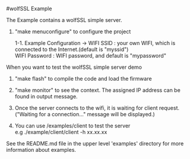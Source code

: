 #wolfSSL Example

The Example contains a wolfSSL simple server.

1. "make menuconfigure" to configure the project

    1-1. Example Configuration ->
           WIFI SSID : your own WIFI, which is connected to the Internet.(default is "myssid")  
           WIFI Password : WIFI password, and default is "mypassword"

When you want to test the wolfSSL simple server demo

1. "make flash" to compile the code and load the firmware
2. "make monitor" to see the context. The assigned IP address can be found in output message.
3. Once the server connects to the wifi, it is waiting for client request.  
    ("Waiting for a connection..." message will be displayed.)
   
4. You can use <wolfssl>/examples/client to test the server  
    e.g ./example/client/client -h xx.xx.xx

See the README.md file in the upper level 'examples' directory for more information about examples.


